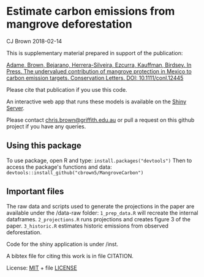 # Estimate carbon emissions from mangrove deforestation

 CJ Brown 2018-02-14

 This is supplementary material prepared in support of the publication:

[Adame, Brown, Bejarano, Herrera-Silveira, Ezcurra, Kauffman, Birdsey. In Press. The undervalued contribution of mangrove protection in Mexico to carbon emission targets. Conservation Letters. DOI: 10.1111/conl.12445](http://onlinelibrary.wiley.com/doi/10.1111/conl.12445/full)

Please cite that publication if you use this code.

An interactive web app that runs these models is available on the [Shiny Server](https://seascapemodels.shinyapps.io/inst/).

Please contact chris.brown@griffith.edu.au or pull a request on this github project if you have any queries.

## Using this package

To use package, open R and type:
`install.packages("devtools")`
Then to access the package's functions and data:
`devtools::install_github("cbrown5/MangroveCarbon")`

## Important files

The raw data and scripts used to generate the projections in the paper are available under the /data-raw folder:
`1_prep_data.R` will recreate the internal dataframes.
`2_projections.R` runs projections and creates figure 3 of the paper.
`3_historic.R` estimates historic emissions from observed deforestation.

Code for the shiny application is under /inst.

A bibtex file for citing this work is in file CITATION.

License: [MIT](https://opensource.org/licenses/MIT) + file [LICENSE](/LICENSE)
